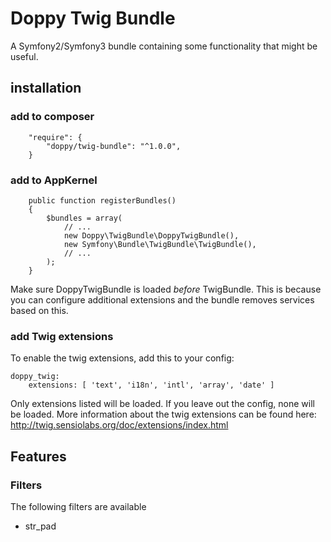 # Doppy Twig Bundle

A Symfony2/Symfony3 bundle containing some functionality that might be useful.

## installation

### add to composer

````
    "require": {
        "doppy/twig-bundle": "^1.0.0",
    }
````

### add to AppKernel

````
    public function registerBundles()
    {
        $bundles = array(
            // ...
            new Doppy\TwigBundle\DoppyTwigBundle(),
            new Symfony\Bundle\TwigBundle\TwigBundle(),
            // ...
        );
    }
````
Make sure DoppyTwigBundle is loaded *before* TwigBundle.
This is because you can configure additional extensions and the bundle removes services based on this.

### add Twig extensions

To enable the twig extensions, add this to your config:

````
doppy_twig:
    extensions: [ 'text', 'i18n', 'intl', 'array', 'date' ]
````
Only extensions listed will be loaded. If you leave out the config, none will be loaded.
More information about the twig extensions can be found here: http://twig.sensiolabs.org/doc/extensions/index.html

## Features

### Filters

The following filters are available

* str_pad
